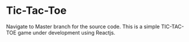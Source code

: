 # Tic-Tac-Toe
Navigate to Master branch for the source code.
This is a simple TIC-TAC-TOE game under development using Reactjs.
